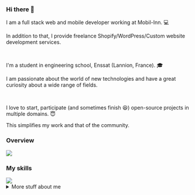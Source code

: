 ### Hi there 👋

I am a full stack web and mobile developer working at Mobil-Inn. 💻

In addition to that, I provide freelance Shopify/WordPress/Custom website development services.

<br/>

I'm a student in engineering school, Enssat (Lannion, France). 🎓

I am passionate about the world of new technologies and have a great curiosity about a wide range of fields.

<br/>

I love to start, participate (and sometimes finish 😆) open-source projects in multiple domains. 😇

This simplifies my work and that of the community.

### Overview

<a href="https://github.com/anuraghazra/github-readme-stats">
  <img align="center" src="https://github-readme-stats.vercel.app/api?username=tonychouteau&count_private=true&show_icons=true" />
</a>

### My skills

<a href="https://github.com/anuraghazra/convoychat">
  <img align="center" src="https://github-readme-stats.vercel.app/api/top-langs/?username=tonychouteau&layout=compact&langs_count=8&hide=TeX,Jupyter%20Notebook,Processing" />
</a>

<br/>

<details>
<summary>
  More stuff about me
</summary>

  
## Web developpement

- HTML
- CSS
- Javascript

- React
- Vue.js
- Angular.js

## Other languages

- Python
- Java
- Go

- Liquid (Shopify)
- Lua (Game/Modding)

## Database

- MySQL
- PostgreSQL
- Oracle SQL

- MongoDB

## Data file format

- JSON
- CSV
- XLS

</details>

<!--
**TonyChouteau/tonychouteau** is a ✨ _special_ ✨ repository because its `README.md` (this file) appears on your GitHub profile.

Here are some ideas to get you started:

- 🔭 I’m currently working on ...
- 🌱 I’m currently learning ...
- 👯 I’m looking to collaborate on ...
- 🤔 I’m looking for help with ...
- 💬 Ask me about ...
- 📫 How to reach me: ...
- 😄 Pronouns: ...
- ⚡ Fun fact: ...
-->
